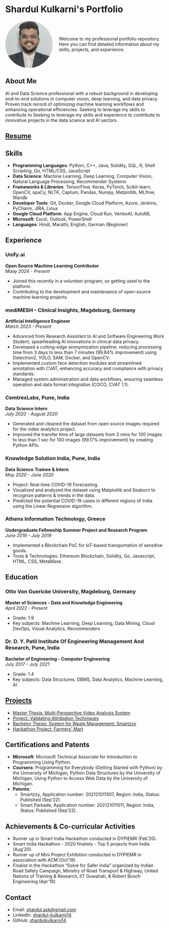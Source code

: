 # Shardul Kulkarni's Portfolio

<div style="display: flex; align-items: center;">
  <img src="assets/images/profile.jpg" alt="Profile Image" width="150" style="border-radius: 50%; margin-right: 20px;"/>
  <div>
    Welcome to my professional portfolio repository. Here you can find detailed information about my skills, projects, and experience.
  </div>
</div>

## About Me
AI and Data Science professional with a robust background in developing end-to-end solutions in computer vision, deep learning, and data privacy. Proven track record of optimizing machine learning workflows and enhancing operational efficiencies. Seeking to leverage my skills to contribute to Seeking to leverage my skills and experience to contribute to innovative projects in the data science and AI sectors.

## [Resume](experience/Shardul_Kulkarni_CV_11.06.pdf)

## Skills
- **Programming Languages**: Python, C++, Java, Solidity, SQL, R, Shell Scripting, Go, HTML/CSS, JavaScript
- **Data Science**: Machine Learning, Deep Learning, Computer Vision, Natural Language Processing, Recommender Systems
- **Frameworks & Libraries**: TensorFlow, Keras, PyTorch, Scikit-learn, OpenCV, spaCy, NLTK, Captum, Pandas, Numpy, Matplotlib, MLflow, Wandb
- **Developer Tools**: Git, Docker, Google Cloud Platform, Azure, Jenkins, PyCharm, JIRA, Linux
- **Google Cloud Platform**: App Engine, Cloud Run, VertexAI, AutoML
- **Microsoft**: Excel, Outlook, PowerShell
- **Languages**: Hindi, Marathi, English, German (Beginner)

## Experience
### Unify.ai
**Open Source Machine Learning Contributor**  
*Maay 2024 - Present*
- Joined this recently in a volunteer program, so getting used to the platform.
- Contributing to the development and maintenance of open-source machine learning projects.

### mediMESH - Clinical Insights, Magdeburg, Germany
**Artificial Intelligence Engineer**  
*March 2023 - Present*
- Advanced from Research Assistant to AI and Software Engineering Work Student, spearheading AI innovations in clinical data privacy.
- Developed a cutting-edge anonymization pipeline, reducing processing time from 3 days to less than 7 minutes (99.84% improvement) using Detectron2, YOLO, SAM, Docker, and OpenCV.
- Implemented custom face detection modules and streamlined annotation with CVAT, enhancing accuracy and compliance with privacy standards.
- Managed system administration and data workflows, ensuring seamless operation and data format integration (COCO, CVAT 1.1).

### CemtrexLabs, Pune, India
**Data Science Intern**  
*July 2020 - August 2020*
- Generated and cleaned the dataset from open source images required for the video analytics project.
- Improved the transfer time of large datasets from 2 mins for 100 images to less than 1 sec for 100 images (99.17% improvement) by creating Python APIs.

### Knowledge Solution India, Pune, India
**Data Science Trainee & Intern**  
*May 2020 - June 2020*
- Project: Real-time COVID-19 Forecasting.
- Visualized and analyzed the dataset using Matplotlib and Seaborn to recognize patterns & trends in the data.
- Predicted the potential COVID-19 cases in different regions of India using the Linear Regression algorithm.

### Athens Information Technology, Greece
**Undergraduate Fellowship Summer Project and Research Program**  
*June 2019 - July 2019*  
- Implemented a Blockchain PoC for IoT-based transportation of sensitive goods.
- Tools & Technologies: Ethereum Blockchain, Solidity, Go, Javascript, HTML, CSS, MetaMask.


## Education
### Otto Von Guericke University, Magdeburg, Germany
**Master of Sciences - Data and Knowledge Engineering**  
*April 2022 - Present*  
- Grade: 1.9
- Key subjects: Machine Learning, Deep Learning, Data Mining, Cloud DevOps, Visual Analytics, Recommenders

### Dr. D. Y. Patil Institute Of Engineering Management And Research, Pune, India
**Bachelor of Engineering - Computer Engineering**  
*July 2017 - July 2021*  
- Grade: 1.4
- Key subjects: Data Structures, DBMS, Data Analytics, Machine Learning, AI

## [Projects](projects)
- [Master Thesis: Multi-Perspective Video Analysis System](projects/project1.md)
- [Project: Validating Attribution Techniques](projects/project2.md)
- [Bachelor Thesis: System for Waste Management: Smartzzy](projects/project3.md)
- [Hackathon Project: Farmers' Mart](projects/project4.md)

## Certifications and Patents
- **Microsoft**: Microsoft Technical Associate for Introduction to Programming Using Python.
- **Coursera**: Programming for Everybody (Getting Started with Python) by the University of Michigan, Python Data Structures by the University of Michigan, Using Python to Access Web Data by the University of Michigan.
- **Patents**: 
  - Smartzzy, Application number: 202121011507, Region: India, Status: Published (Sep’22).
  - Smart Parkade, Application number: 202121011511, Region: India, Status: Published (Sep’22).

## Achievements & Co-curricular Activities
- Runner up in Smart India Hackathon conducted in DYPIEMR (Feb’20).
- Smart India Hackathon - 2020 finalists - Top 5 projects from India (Aug’20).
- Runner up of Mini Project Exhibition conducted in DYPIEMR in association with ACM (Oct’19).
- Finalist in the Hackathon “Solve for Safer India” organized by Indian Road Safety Campaign, Ministry of Road Transport & Highway, United Nations of Training & Research, IIT Guwahati, & Robert Bosch Engineering (Apr’19).


## Contact
- Email: shardul.ask@gmail.com
- LinkedIn: [shardul-kulkarni14](https://www.linkedin.com/in/shardul-kulkarni14/)
- GitHub: [shardulkulkarni14](https://github.com/shardulkulkarni14)
